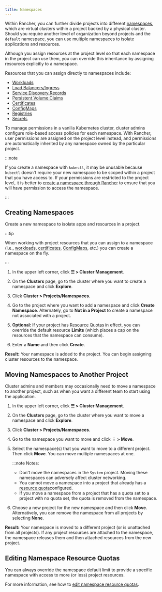 ```yaml
---
title: Namespaces
---
```


<head>
  <link rel="canonical" href="https://ranchermanager.docs.rancher.com/how-to-guides/new-user-guides/manage-namespaces"/>
</head>

Within Rancher, you can further divide projects into different [namespaces](https://kubernetes.io/docs/concepts/overview/working-with-objects/namespaces/), which are virtual clusters within a project backed by a physical cluster. Should you require another level of organization beyond projects and the `default` namespace, you can use multiple namespaces to isolate applications and resources.

Although you assign resources at the project level so that each namespace in the project can use them, you can override this inheritance by assigning resources explicitly to a namespace.

Resources that you can assign directly to namespaces include:

- [Workloads](kubernetes-resources-setup/workloads-and-pods/workloads-and-pods.md)
- [Load Balancers/Ingress](kubernetes-resources-setup/load-balancer-and-ingress-controller/load-balancer-and-ingress-controller.md)
- [Service Discovery Records](kubernetes-resources-setup/create-services.md)
- [Persistent Volume Claims](manage-clusters/create-kubernetes-persistent-storage/create-kubernetes-persistent-storage.md)
- [Certificates](kubernetes-resources-setup/encrypt-http-communication.md)
- [ConfigMaps](kubernetes-resources-setup/configmaps.md)
- [Registries](kubernetes-resources-setup/kubernetes-and-docker-registries.md)
- [Secrets](kubernetes-resources-setup/secrets.md)

To manage permissions in a vanilla Kubernetes cluster, cluster admins configure role-based access policies for each namespace. With Rancher, user permissions are assigned on the project level instead, and permissions are automatically inherited by any namespace owned by the particular project.

:::note

If you create a namespace with `kubectl`, it may be unusable because `kubectl` doesn't require your new namespace to be scoped within a project that you have access to. If your permissions are restricted to the project level, it is better to [create a namespace through Rancher](#creating-namespaces) to ensure that you will have permission to access the namespace.

:::

## Creating Namespaces

Create a new namespace to isolate apps and resources in a project.

:::tip

When working with project resources that you can assign to a namespace (i.e., [workloads](kubernetes-resources-setup/workloads-and-pods/deploy-workloads.md), [certificates](kubernetes-resources-setup/encrypt-http-communication.md), [ConfigMaps](kubernetes-resources-setup/configmaps.md), etc.) you can create a namespace on the fly.

:::

1. In the upper left corner, click **☰ > Cluster Management**.
1. On the **Clusters** page, go to the cluster where you want to create a namespace and click **Explore**.
1. Click **Cluster > Projects/Namespaces**.
1. Go to the project where you want to add a namespace and click **Create Namespace**. Alternately, go to **Not in a Project** to create a namespace not associated with a project.

1. **Optional:** If your project has [Resource Quotas](../advanced-user-guides/manage-projects/manage-project-resource-quotas/manage-project-resource-quotas.md) in effect, you can override the default resource **Limits** (which places a cap on the resources that the namespace can consume).

1. Enter a **Name** and then click **Create**.

**Result:** Your namespace is added to the project. You can begin assigning cluster resources to the namespace.

## Moving Namespaces to Another Project

Cluster admins and members may occasionally need to move a namespace to another project, such as when you want a different team to start using the application.

1. In the upper left corner, click **☰ > Cluster Management**.
1. On the **Clusters** page, go to the cluster where you want to move a namespace and click **Explore**.
1. Click **Cluster > Projects/Namespaces**.
1. Go to the namespace you want to move and click **⋮ > Move**.

1. Select the namespace(s) that you want to move to a different project. Then click **Move**. You can move multiple namespaces at one.

    :::note Notes:

    - Don't move the namespaces in the `System` project. Moving these namespaces can adversely affect cluster networking.
    - You cannot move a namespace into a project that already has a [resource quota](../advanced-user-guides/manage-projects/manage-project-resource-quotas/manage-project-resource-quotas.md)configured.
    - If you move a namespace from a project that has a quota set to a project with no quota set, the quota is removed from the namespace.

1. Choose a new project for the new namespace and then click **Move**. Alternatively, you can remove the namespace from all projects by selecting **None**.

**Result:** Your namespace is moved to a different project (or is unattached from all projects). If any project resources are attached to the namespace, the namespace releases them and then attached resources from the new project.

## Editing Namespace Resource Quotas

You can always override the namespace default limit to provide a specific namespace with access to more (or less) project resources.

For more information, see how to [edit namespace resource quotas](../advanced-user-guides/manage-projects/manage-project-resource-quotas/override-default-limit-in-namespaces.md).